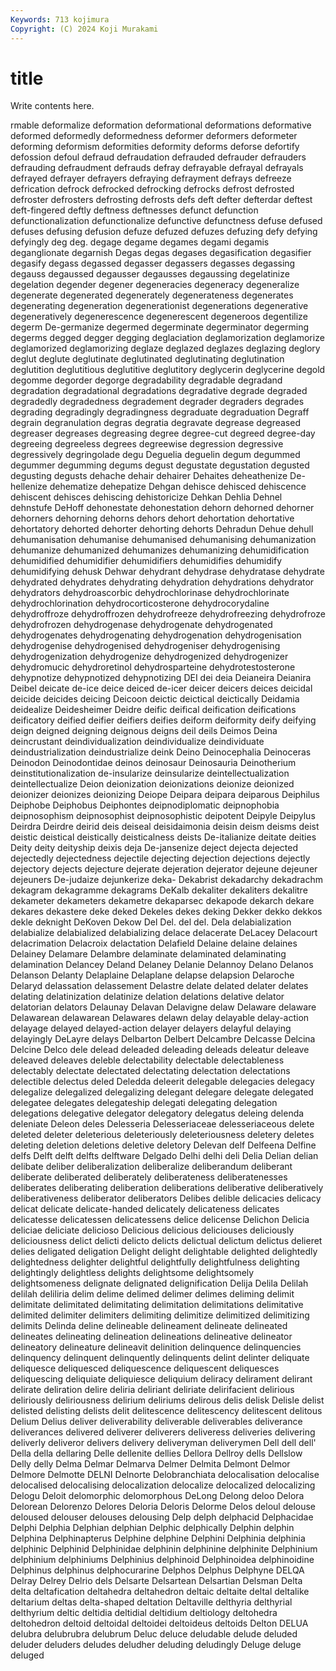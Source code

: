 ```yaml
---
Keywords: 713 kojimura
Copyright: (C) 2024 Koji Murakami
---
```


# title

Write contents here.



rmable deformalize deformation deformational deformations deformative deformed deformedly
deformedness deformer deformers deformeter deforming deformism deformities deformity deforms deforse
defortify defossion defoul defraud defraudation defrauded defrauder defrauders defrauding defraudment
defrauds defray defrayable defrayal defrayals defrayed defrayer defrayers defraying defrayment
defrays defreeze defrication defrock defrocked defrocking defrocks defrost defrosted defroster
defrosters defrosting defrosts defs deft defter defterdar deftest deft-fingered deftly
deftness deftnesses defunct defunction defunctionalization defunctionalize defunctive defunctness defuse defused
defuses defusing defusion defuze defuzed defuzes defuzing defy defying defyingly
deg deg. degage degame degames degami degamis deganglionate degarnish Degas
degas degases degasification degasifier degasify degass degassed degasser degassers degasses
degassing degauss degaussed degausser degausses degaussing degelatinize degelation degender degener
degeneracies degeneracy degeneralize degenerate degenerated degenerately degenerateness degenerates degenerating degeneration
degenerationist degenerations degenerative degeneratively degenerescence degenerescent degeneroos degentilize degerm De-germanize
degermed degerminate degerminator degerming degerms degged degger degging deglaciation deglamorization
deglamorize deglamorized deglamorizing deglaze deglazed deglazes deglazing deglory deglut deglute
deglutinate deglutinated deglutinating deglutination deglutition deglutitious deglutitive deglutitory deglycerin deglycerine
degold degomme degorder degorge degradability degradable degradand degradation degradational degradations
degradative degrade degraded degradedly degradedness degradement degrader degraders degrades degrading
degradingly degradingness degraduate degraduation Degraff degrain degranulation degras degratia degravate
degrease degreased degreaser degreases degreasing degree degree-cut degreed degree-day degreeing
degreeless degrees degreewise degression degressive degressively degringolade degu Deguelia deguelin
degum degummed degummer degumming degums degust degustate degustation degusted degusting
degusts dehache dehair dehairer Dehaites deheathenize De-hellenize dehematize dehepatize Dehgan
dehisce dehisced dehiscence dehiscent dehisces dehiscing dehistoricize Dehkan Dehlia Dehnel
dehnstufe DeHoff dehonestate dehonestation dehorn dehorned dehorner dehorners dehorning dehorns
dehors dehort dehortation dehortative dehortatory dehorted dehorter dehorting dehorts Dehradun
Dehue dehull dehumanisation dehumanise dehumanised dehumanising dehumanization dehumanize dehumanized dehumanizes
dehumanizing dehumidification dehumidified dehumidifier dehumidifiers dehumidifies dehumidify dehumidifying dehusk Dehwar
dehydrant dehydrase dehydratase dehydrate dehydrated dehydrates dehydrating dehydration dehydrations dehydrator
dehydrators dehydroascorbic dehydrochlorinase dehydrochlorinate dehydrochlorination dehydrocorticosterone dehydrocorydaline dehydroffroze dehydroffrozen dehydrofreeze
dehydrofreezing dehydrofroze dehydrofrozen dehydrogenase dehydrogenate dehydrogenated dehydrogenates dehydrogenating dehydrogenation dehydrogenisation
dehydrogenise dehydrogenised dehydrogeniser dehydrogenising dehydrogenization dehydrogenize dehydrogenized dehydrogenizer dehydromucic dehydroretinol
dehydrosparteine dehydrotestosterone dehypnotize dehypnotized dehypnotizing DEI dei deia Deianeira Deianira
Deibel deicate de-ice deice deiced de-icer deicer deicers deices deicidal
deicide deicides deicing Deicoon deictic deictical deictically Deidamia deidealize Deidesheimer
Deidre deific deifical deification deifications deificatory deified deifier deifiers deifies
deiform deiformity deify deifying deign deigned deigning deignous deigns deil
deils Deimos Deina deincrustant deindividualization deindividualize deindividuate deindustrialization deindustrialize deink
Deino Deinocephalia Deinoceras Deinodon Deinodontidae deinos deinosaur Deinosauria Deinotherium deinstitutionalization
de-insularize deinsularize deintellectualization deintellectualize Deion deionization deionizations deionize deionized deionizer
deionizes deionizing Deiope Deipara deipara deiparous Deiphilus Deiphobe Deiphobus Deiphontes
deipnodiplomatic deipnophobia deipnosophism deipnosophist deipnosophistic deipotent Deipyle Deipylus Deirdra Deirdre
deirid deis deiseal deisidaimonia deisin deism deisms deist deistic deistical
deistically deisticalness deists De-italianize deitate deities Deity deity deityship deixis
deja De-jansenize deject dejecta dejected dejectedly dejectedness dejectile dejecting dejection
dejections dejectly dejectory dejects dejecture dejerate dejeration dejerator dejeune dejeuner
dejeuners De-judaize dejunkerize deka- Dekabrist dekadarchy dekadrachm dekagram dekagramme dekagrams
DeKalb dekaliter dekaliters dekalitre dekameter dekameters dekametre dekaparsec dekapode dekarch
dekare dekares dekastere deke deked Dekeles dekes deking Dekker dekko
dekkos dekle deknight DeKoven Dekow Del Del. del del. Dela
delabialization delabialize delabialized delabializing delace delacerate DeLacey Delacourt delacrimation Delacroix
delactation Delafield Delaine delaine delaines Delainey Delamare Delambre delaminate delaminated
delaminating delamination Delancey Deland Delaney Delanie Delannoy Delano Delanos Delanson
Delanty Delaplaine Delaplane delapse delapsion Delaroche Delaryd delassation delassement Delastre
delate delated delater delates delating delatinization delatinize delation delations delative
delator delatorian delators Delaunay Delavan Delavigne delaw Delaware delaware Delawarean
delawarean Delawares delawn delay delayable delay-action delayage delayed delayed-action delayer
delayers delayful delaying delayingly DeLayre delays Delbarton Delbert Delcambre Delcasse
Delcina Delcine Delco dele delead deleaded deleading deleads deleatur deleave
deleaved deleaves deleble delectability delectable delectableness delectably delectate delectated delectating
delectation delectations delectible delectus deled Deledda deleerit delegable delegacies delegacy
delegalize delegalized delegalizing delegant delegare delegate delegated delegatee delegates delegateship
delegati delegating delegation delegations delegative delegator delegatory delegatus deleing delenda
deleniate Deleon deles Delesseria Delesseriaceae delesseriaceous delete deleted deleter deleterious
deleteriously deleteriousness deletery deletes deleting deletion deletions deletive deletory Delevan
delf Delfeena Delfine delfs Delft delft delfts delftware Delgado Delhi
delhi deli Delia Delian delian delibate deliber deliberalization deliberalize deliberandum
deliberant deliberate deliberated deliberately deliberateness deliberatenesses deliberates deliberating deliberation deliberations
deliberative deliberatively deliberativeness deliberator deliberators Delibes delible delicacies delicacy delicat
delicate delicate-handed delicately delicateness delicates delicatesse delicatessen delicatessens delice delicense
Delichon Delicia deliciae deliciate delicioso Delicious delicious deliciouses deliciously deliciousness
delict delicti delicto delicts delictual delictum delictus delieret delies deligated
deligation Delight delight delightable delighted delightedly delightedness delighter delightful delightfully
delightfulness delighting delightingly delightless delights delightsome delightsomely delightsomeness delignate delignated
delignification Delija Delila Delilah delilah deliliria delim delime delimed delimer
delimes deliming delimit delimitate delimitated delimitating delimitation delimitations delimitative delimited
delimiter delimiters delimiting delimitize delimitized delimitizing delimits Delinda deline delineable
delineament delineate delineated delineates delineating delineation delineations delineative delineator delineatory
delineature delineavit delinition delinquence delinquencies delinquency delinquent delinquently delinquents delint
delinter deliquate deliquesce deliquesced deliquescence deliquescent deliquesces deliquescing deliquiate deliquiesce
deliquium deliracy delirament delirant delirate deliration delire deliria deliriant deliriate
delirifacient delirious deliriously deliriousness delirium deliriums delirous delis delisk Delisle
delist delisted delisting delists delit delitescence delitescency delitescent delitous Delium
Delius deliver deliverability deliverable deliverables deliverance deliverances delivered deliverer deliverers
deliveress deliveries delivering deliverly deliveror delivers delivery deliveryman deliverymen Dell
dell dell' Della della dellaring Delle dellenite dellies Dellora Dellroy
dells Dellslow Delly delly Delma Delmar Delmarva Delmer Delmita Delmont
Delmor Delmore Delmotte DELNI Delnorte Delobranchiata delocalisation delocalise delocalised delocalising
delocalization delocalize delocalized delocalizing Delogu Deloit delomorphic delomorphous DeLong Delong
deloo Delora Delorean Delorenzo Delores Deloria Deloris Delorme Delos deloul
delouse deloused delouser delouses delousing Delp delph delphacid Delphacidae Delphi
Delphia Delphian delphian Delphic delphically Delphin delphin Delphina Delphinapterus Delphine
delphine Delphini Delphinia delphinia delphinic Delphinid Delphinidae delphinin delphinine delphinite
Delphinium delphinium delphiniums Delphinius delphinoid Delphinoidea delphinoidine Delphinus delphinus delphocurarine
Delphos Delphus Delphyne DELQA Delray Delrey Delrio dels Delsarte Delsartean
Delsartian Delsman Delta delta deltafication deltahedra deltahedron deltaic deltaite deltal
deltalike deltarium deltas delta-shaped deltation Deltaville delthyria delthyrial delthyrium deltic
deltidia deltidial deltidium deltiology deltohedra deltohedron deltoid deltoidal deltoidei deltoideus
deltoids Delton DELUA delubra delubrubra delubrum Deluc deluce deludable delude
deluded deluder deluders deludes deludher deluding deludingly Deluge deluge deluged
